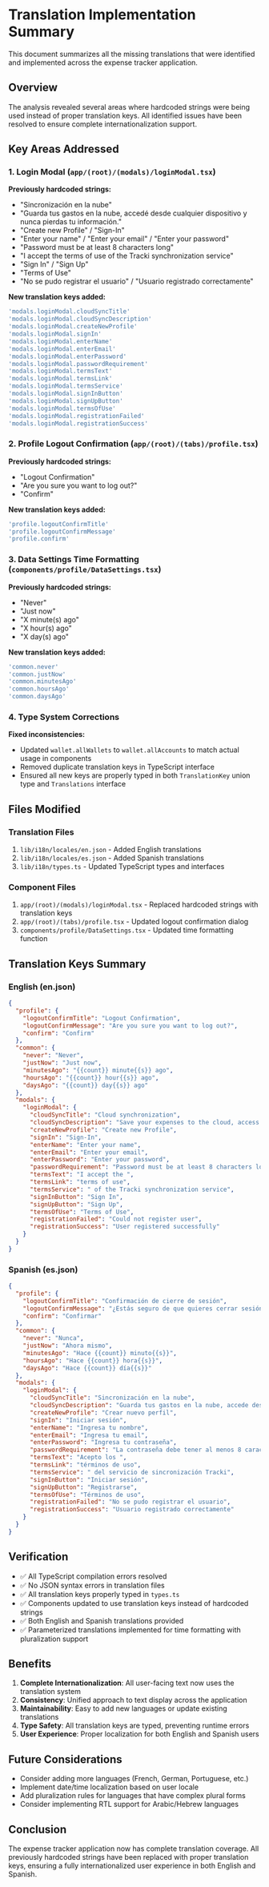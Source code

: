 # Translation Implementation Summary

This document summarizes all the missing translations that were identified and implemented across the expense tracker application.

## Overview

The analysis revealed several areas where hardcoded strings were being used instead of proper translation keys. All identified issues have been resolved to ensure complete internationalization support.

## Key Areas Addressed

### 1. Login Modal (`app/(root)/(modals)/loginModal.tsx`)

**Previously hardcoded strings:**
- "Sincronización en la nube" 
- "Guarda tus gastos en la nube, accedé desde cualquier dispositivo y nunca pierdas tu información."
- "Create new Profile" / "Sign-In"
- "Enter your name" / "Enter your email" / "Enter your password"
- "Password must be at least 8 characters long"
- "I accept the terms of use of the Tracki synchronization service"
- "Sign In" / "Sign Up"
- "Terms of Use"
- "No se pudo registrar el usuario" / "Usuario registrado correctamente"

**New translation keys added:**
```typescript
'modals.loginModal.cloudSyncTitle'
'modals.loginModal.cloudSyncDescription'
'modals.loginModal.createNewProfile'
'modals.loginModal.signIn'
'modals.loginModal.enterName'
'modals.loginModal.enterEmail'
'modals.loginModal.enterPassword'
'modals.loginModal.passwordRequirement'
'modals.loginModal.termsText'
'modals.loginModal.termsLink'
'modals.loginModal.termsService'
'modals.loginModal.signInButton'
'modals.loginModal.signUpButton'
'modals.loginModal.termsOfUse'
'modals.loginModal.registrationFailed'
'modals.loginModal.registrationSuccess'
```

### 2. Profile Logout Confirmation (`app/(root)/(tabs)/profile.tsx`)

**Previously hardcoded strings:**
- "Logout Confirmation"
- "Are you sure you want to log out?"
- "Confirm"

**New translation keys added:**
```typescript
'profile.logoutConfirmTitle'
'profile.logoutConfirmMessage'
'profile.confirm'
```

### 3. Data Settings Time Formatting (`components/profile/DataSettings.tsx`)

**Previously hardcoded strings:**
- "Never"
- "Just now"
- "X minute(s) ago"
- "X hour(s) ago"
- "X day(s) ago"

**New translation keys added:**
```typescript
'common.never'
'common.justNow'
'common.minutesAgo'
'common.hoursAgo'
'common.daysAgo'
```

### 4. Type System Corrections

**Fixed inconsistencies:**
- Updated `wallet.allWallets` to `wallet.allAccounts` to match actual usage in components
- Removed duplicate translation keys in TypeScript interface
- Ensured all new keys are properly typed in both `TranslationKey` union type and `Translations` interface

## Files Modified

### Translation Files
1. `lib/i18n/locales/en.json` - Added English translations
2. `lib/i18n/locales/es.json` - Added Spanish translations  
3. `lib/i18n/types.ts` - Updated TypeScript types and interfaces

### Component Files
1. `app/(root)/(modals)/loginModal.tsx` - Replaced hardcoded strings with translation keys
2. `app/(root)/(tabs)/profile.tsx` - Updated logout confirmation dialog
3. `components/profile/DataSettings.tsx` - Updated time formatting function

## Translation Keys Summary

### English (en.json)
```json
{
  "profile": {
    "logoutConfirmTitle": "Logout Confirmation",
    "logoutConfirmMessage": "Are you sure you want to log out?",
    "confirm": "Confirm"
  },
  "common": {
    "never": "Never",
    "justNow": "Just now",
    "minutesAgo": "{{count}} minute{{s}} ago",
    "hoursAgo": "{{count}} hour{{s}} ago", 
    "daysAgo": "{{count}} day{{s}} ago"
  },
  "modals": {
    "loginModal": {
      "cloudSyncTitle": "Cloud synchronization",
      "cloudSyncDescription": "Save your expenses to the cloud, access from any device and never lose your information.",
      "createNewProfile": "Create new Profile",
      "signIn": "Sign-In",
      "enterName": "Enter your name",
      "enterEmail": "Enter your email",
      "enterPassword": "Enter your password",
      "passwordRequirement": "Password must be at least 8 characters long",
      "termsText": "I accept the ",
      "termsLink": "terms of use",
      "termsService": " of the Tracki synchronization service",
      "signInButton": "Sign In",
      "signUpButton": "Sign Up",
      "termsOfUse": "Terms of Use",
      "registrationFailed": "Could not register user",
      "registrationSuccess": "User registered successfully"
    }
  }
}
```

### Spanish (es.json)
```json
{
  "profile": {
    "logoutConfirmTitle": "Confirmación de cierre de sesión",
    "logoutConfirmMessage": "¿Estás seguro de que quieres cerrar sesión?",
    "confirm": "Confirmar"
  },
  "common": {
    "never": "Nunca",
    "justNow": "Ahora mismo",
    "minutesAgo": "Hace {{count}} minuto{{s}}",
    "hoursAgo": "Hace {{count}} hora{{s}}", 
    "daysAgo": "Hace {{count}} día{{s}}"
  },
  "modals": {
    "loginModal": {
      "cloudSyncTitle": "Sincronización en la nube",
      "cloudSyncDescription": "Guarda tus gastos en la nube, accede desde cualquier dispositivo y nunca pierdas tu información.",
      "createNewProfile": "Crear nuevo perfil",
      "signIn": "Iniciar sesión",
      "enterName": "Ingresa tu nombre",
      "enterEmail": "Ingresa tu email",
      "enterPassword": "Ingresa tu contraseña",
      "passwordRequirement": "La contraseña debe tener al menos 8 caracteres",
      "termsText": "Acepto los ",
      "termsLink": "términos de uso",
      "termsService": " del servicio de sincronización Tracki",
      "signInButton": "Iniciar sesión",
      "signUpButton": "Registrarse",
      "termsOfUse": "Términos de uso",
      "registrationFailed": "No se pudo registrar el usuario",
      "registrationSuccess": "Usuario registrado correctamente"
    }
  }
}
```

## Verification

- ✅ All TypeScript compilation errors resolved
- ✅ No JSON syntax errors in translation files
- ✅ All translation keys properly typed in `types.ts`
- ✅ Components updated to use translation keys instead of hardcoded strings
- ✅ Both English and Spanish translations provided
- ✅ Parameterized translations implemented for time formatting with pluralization support

## Benefits

1. **Complete Internationalization**: All user-facing text now uses the translation system
2. **Consistency**: Unified approach to text display across the application
3. **Maintainability**: Easy to add new languages or update existing translations
4. **Type Safety**: All translation keys are typed, preventing runtime errors
5. **User Experience**: Proper localization for both English and Spanish users

## Future Considerations

- Consider adding more languages (French, German, Portuguese, etc.)
- Implement date/time localization based on user locale
- Add pluralization rules for languages that have complex plural forms
- Consider implementing RTL support for Arabic/Hebrew languages

## Conclusion

The expense tracker application now has complete translation coverage. All previously hardcoded strings have been replaced with proper translation keys, ensuring a fully internationalized user experience in both English and Spanish.
